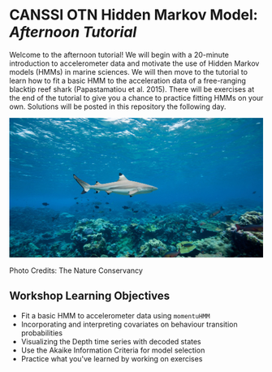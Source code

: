 # CANSSI OTN Hidden Markov Model: *Afternoon Tutorial*

Welcome to the afternoon tutorial! We will begin with a 20-minute introduction to accelerometer data and motivate the use of Hidden Markov models (HMMs) in marine sciences. We will then move to the tutorial to learn how to fit a basic HMM to the acceleration data of a free-ranging blacktip reef shark (Papastamatiou et al. 2015). There will be exercises at the end of the tutorial to give you a chance to practice fitting HMMs on your own. Solutions will be posted in this repository the following day.


<img src="blacktipshark.jpg" width="500"> 

Photo Credits: The Nature Conservancy

## Workshop Learning Objectives

  - Fit a basic HMM to accelerometer data using `momentuHMM`
  - Incorporating and interpreting covariates on behaviour transition probabilities
  - Visualizing the Depth time series with decoded states
  - Use the Akaike Information Criteria for model selection
  - Practice what you've learned by working on exercises
  
